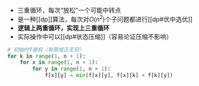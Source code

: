 - 三重循环，每次“放松”一个可能中转点
- 是一种[[dp]]算法，每次对$O(n^2)$个子问题都进行[[dp#优中选优]]
- **逻辑上两重循环，实现上三重循环**
- 实际操作中可以[[dp#状态压缩]]（容易论证压缩不影响）
```python
# 初始时f是权（有限或正无穷）
for k in range(1, n + 1):
    for x in range(1, n + 1):
        for y in range(1, n + 1):
            f[x][y] = min(f[x][y], f[x][k] + f[k][y])
```